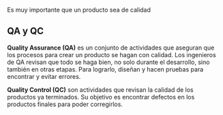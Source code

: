 Es muy importante que un producto sea de calidad

## QA y QC

**Quality Assurance (QA)** es un conjunto de actividades que aseguran que los procesos para crear un producto se hagan con calidad. Los ingenieros de QA revisan que todo se haga bien, no solo durante el desarrollo, sino también en otras etapas. Para lograrlo, diseñan y hacen pruebas para encontrar y evitar errores.

**Quality Control (QC)** son actividades que revisan la calidad de los productos ya terminados. Su objetivo es encontrar defectos en los productos finales para poder corregirlos.
